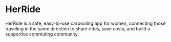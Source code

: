 # HerRide
HerRide is a safe, easy-to-use carpooling app for women, connecting those traveling in the same direction to share rides, save costs, and build a supportive commuting community.
